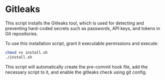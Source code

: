 # Gitleaks

This script installs the Gitleaks tool, which is used for detecting and preventing hard-coded secrets such as passwords, API keys, and tokens in Git repositories.

To use this installation script, grant it executable permissions and execute:

```bash
chmod +x install.sh
./install.sh
```

This script will automatically create the pre-commit hook file, add the necessary script to it, and enable the gitleaks check using git config.
